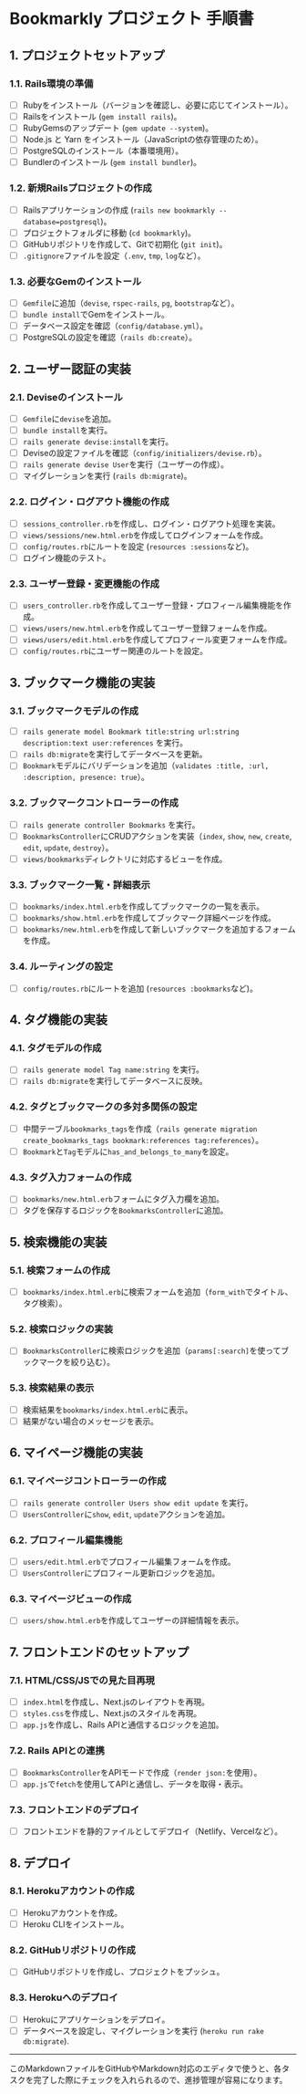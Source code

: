 # Bookmarkly プロジェクト 手順書

## 1. プロジェクトセットアップ

### 1.1. Rails環境の準備
- [ ] Rubyをインストール（バージョンを確認し、必要に応じてインストール）。
- [ ] Railsをインストール (`gem install rails`)。
- [ ] RubyGemsのアップデート (`gem update --system`)。
- [ ] Node.js と Yarn をインストール（JavaScriptの依存管理のため）。
- [ ] PostgreSQLのインストール（本番環境用）。
- [ ] Bundlerのインストール (`gem install bundler`)。

### 1.2. 新規Railsプロジェクトの作成
- [ ] Railsアプリケーションの作成 (`rails new bookmarkly --database=postgresql`)。
- [ ] プロジェクトフォルダに移動 (`cd bookmarkly`)。
- [ ] GitHubリポジトリを作成して、Gitで初期化 (`git init`)。
- [ ] `.gitignore`ファイルを設定（`.env`, `tmp`, `log`など）。

### 1.3. 必要なGemのインストール
- [ ] `Gemfile`に追加（`devise`, `rspec-rails`, `pg`, `bootstrap`など）。
- [ ] `bundle install`でGemをインストール。
- [ ] データベース設定を確認（`config/database.yml`）。
- [ ] PostgreSQLの設定を確認（`rails db:create`）。

## 2. ユーザー認証の実装

### 2.1. Deviseのインストール
- [ ] `Gemfile`に`devise`を追加。
- [ ] `bundle install`を実行。
- [ ] `rails generate devise:install`を実行。
- [ ] Deviseの設定ファイルを確認（`config/initializers/devise.rb`）。
- [ ] `rails generate devise User`を実行（ユーザーの作成）。
- [ ] マイグレーションを実行 (`rails db:migrate`)。

### 2.2. ログイン・ログアウト機能の作成
- [ ] `sessions_controller.rb`を作成し、ログイン・ログアウト処理を実装。
- [ ] `views/sessions/new.html.erb`を作成してログインフォームを作成。
- [ ] `config/routes.rb`にルートを設定 (`resources :sessions`など)。
- [ ] ログイン機能のテスト。

### 2.3. ユーザー登録・変更機能の作成
- [ ] `users_controller.rb`を作成してユーザー登録・プロフィール編集機能を作成。
- [ ] `views/users/new.html.erb`を作成してユーザー登録フォームを作成。
- [ ] `views/users/edit.html.erb`を作成してプロフィール変更フォームを作成。
- [ ] `config/routes.rb`にユーザー関連のルートを設定。

## 3. ブックマーク機能の実装

### 3.1. ブックマークモデルの作成
- [ ] `rails generate model Bookmark title:string url:string description:text user:references` を実行。
- [ ] `rails db:migrate`を実行してデータベースを更新。
- [ ] `Bookmark`モデルにバリデーションを追加（`validates :title, :url, :description, presence: true`）。

### 3.2. ブックマークコントローラーの作成
- [ ] `rails generate controller Bookmarks` を実行。
- [ ] `BookmarksController`にCRUDアクションを実装（`index`, `show`, `new`, `create`, `edit`, `update`, `destroy`）。
- [ ] `views/bookmarks`ディレクトリに対応するビューを作成。

### 3.3. ブックマーク一覧・詳細表示
- [ ] `bookmarks/index.html.erb`を作成してブックマークの一覧を表示。
- [ ] `bookmarks/show.html.erb`を作成してブックマーク詳細ページを作成。
- [ ] `bookmarks/new.html.erb`を作成して新しいブックマークを追加するフォームを作成。

### 3.4. ルーティングの設定
- [ ] `config/routes.rb`にルートを追加 (`resources :bookmarks`など)。

## 4. タグ機能の実装

### 4.1. タグモデルの作成
- [ ] `rails generate model Tag name:string` を実行。
- [ ] `rails db:migrate`を実行してデータベースに反映。

### 4.2. タグとブックマークの多対多関係の設定
- [ ] 中間テーブル`bookmarks_tags`を作成（`rails generate migration create_bookmarks_tags bookmark:references tag:references`）。
- [ ] `Bookmark`と`Tag`モデルに`has_and_belongs_to_many`を設定。

### 4.3. タグ入力フォームの作成
- [ ] `bookmarks/new.html.erb`フォームにタグ入力欄を追加。
- [ ] タグを保存するロジックを`BookmarksController`に追加。

## 5. 検索機能の実装

### 5.1. 検索フォームの作成
- [ ] `bookmarks/index.html.erb`に検索フォームを追加（`form_with`でタイトル、タグ検索）。

### 5.2. 検索ロジックの実装
- [ ] `BookmarksController`に検索ロジックを追加（`params[:search]`を使ってブックマークを絞り込む）。

### 5.3. 検索結果の表示
- [ ] 検索結果を`bookmarks/index.html.erb`に表示。
- [ ] 結果がない場合のメッセージを表示。

## 6. マイページ機能の実装

### 6.1. マイページコントローラーの作成
- [ ] `rails generate controller Users show edit update` を実行。
- [ ] `UsersController`に`show`, `edit`, `update`アクションを追加。

### 6.2. プロフィール編集機能
- [ ] `users/edit.html.erb`でプロフィール編集フォームを作成。
- [ ] `UsersController`にプロフィール更新ロジックを追加。

### 6.3. マイページビューの作成
- [ ] `users/show.html.erb`を作成してユーザーの詳細情報を表示。

## 7. フロントエンドのセットアップ

### 7.1. HTML/CSS/JSでの見た目再現
- [ ] `index.html`を作成し、Next.jsのレイアウトを再現。
- [ ] `styles.css`を作成し、Next.jsのスタイルを再現。
- [ ] `app.js`を作成し、Rails APIと通信するロジックを追加。

### 7.2. Rails APIとの連携
- [ ] `BookmarksController`をAPIモードで作成（`render json:`を使用）。
- [ ] `app.js`で`fetch`を使用してAPIと通信し、データを取得・表示。

### 7.3. フロントエンドのデプロイ
- [ ] フロントエンドを静的ファイルとしてデプロイ（Netlify、Vercelなど）。

## 8. デプロイ

### 8.1. Herokuアカウントの作成
- [ ] Herokuアカウントを作成。
- [ ] Heroku CLIをインストール。

### 8.2. GitHubリポジトリの作成
- [ ] GitHubリポジトリを作成し、プロジェクトをプッシュ。

### 8.3. Herokuへのデプロイ
- [ ] Herokuにアプリケーションをデプロイ。
- [ ] データベースを設定し、マイグレーションを実行 (`heroku run rake db:migrate`).

---

このMarkdownファイルをGitHubやMarkdown対応のエディタで使うと、各タスクを完了した際にチェックを入れられるので、進捗管理が容易になります。

